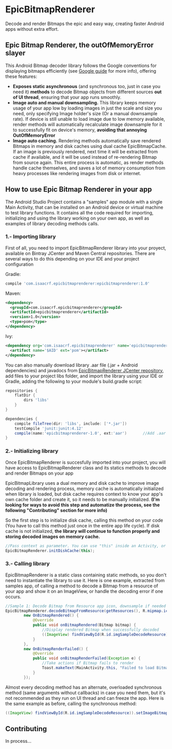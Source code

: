 # EpicBitmapRenderer
<p>
Decode and render Bitmaps the epic and easy way, creating faster Android apps without extra effort.
</p>

<h2>Epic Bitmap Renderer, the outOfMemoryError slayer</h2>
<p>
This Android Bitmap decoder library follows the Google conventions for displaying bitmaps efficiently
(see <a href="https://developer.android.com/training/displaying-bitmaps/index.html?hl=es">Google guide</a> for more info), offering these features:
</p>
<ul>
    <li>
        <b>Exposes static asynchronous</b> (and synchronous too, just in case you need it) <b>methods</b> to decode Bitmap objects from different sources <b>out of UI thread</b>, ensuring that your app runs smoothly.
    </li>
    <li>
        <b>Image auto and manual downsampling.</b> This library keeps memory usage of your app low by loading images in just the scale and size you need, only specifying Image holder's size (Or a manual downsample rate). If device is still unable to load image due to low memory available, render methods will automatically recalculate image downsample for it to successfully fit on device's memory, <b>avoiding that annoying OutOfMemoryError</b>
    </li>
    <li>
        <b>Image auto caching.</b> Rendering methods automatically save rendered Bitmaps in memory and disk caches using dual cache EpicBitmapCache. If an image is previously rendered, next time it will be extracted from cache if available, and it will be used instead of re-rendering Bitmap from source again. This entire process is automatic, as render methods handle cache themselves, and saves a lot of memory consumption from heavy processes like rendering images from disk or internet.
    </li>
</ul>

<h2>How to use Epic Bitmap Renderer in your app</h2>

The Android Studio Project contains a "samples" app module with a single Main Activity, that can be installed on an Android device or virtual machine to test library functions. It contains all the code required for importing, initializing and using the library working on your own app, as well as examples of library decoding methods calls.

<h3>1.- Importing library</h3>
<p>First of all, you need to import EpicBitmapRenderer library into your proyect, available on Bintray JCenter and Maven Central repositories. There are several ways to do this depending on your IDE and your project configuration</p>

Gradle:
```groovy
compile 'com.isaacrf.epicbitmaprenderer:epicbitmaprenderer:1.0'
```

Maven:
```xml
<dependency>
  <groupId>com.isaacrf.epicbitmaprenderer</groupId>
  <artifactId>epicbitmaprenderer</artifactId>
  <version>1.0</version>
  <type>pom</type>
</dependency>
```

Ivy:
```xml
<dependency org='com.isaacrf.epicbitmaprenderer' name='epicbitmaprenderer' rev='1.0'>
  <artifact name='$AID' ext='pom'></artifact>
</dependency>
```

You can also manually download library .aar file (.jar + Android dependencies) and javadocs from [EpicBitmapRenderer JCenter repository][1], add files to your project libs folder, and import the library using your IDE or Gradle, adding the following to your module's build.gradle script:
```groovy
repositories {
    flatDir {
        dirs 'libs'
    }
}

dependencies {
    compile fileTree(dir: 'libs', include: ['*.jar'])
    testCompile 'junit:junit:4.12'
    compile(name:'epicbitmaprenderer-1.0', ext:'aar')       //Add .aar file to libs/ and use folder as repository
}
```

<h3>2.- Initializing library</h3>
<p>Once EpicBitmapRenderer is succesfully imported into your project, you will have access to EpicBitmapRenderer class and its statics methods to decode and render Bitmaps on your app</p>

<p>EpicBitmapLibrary uses a dual memory and disk cache to improve image decoding and rendering process, memory cache is automatically initialized when library is loaded, but disk cache requires context to know your app's own cache folder and create it, so it needs to be manually initialized. <b>(I'm looking for ways to avoid this step and automatize the process, see the following "Contributing" section for more info)</b></p>

<p>So the first step is to initialize disk cache, calling this method on your code (You have to call this method just once in the entire app life cycle). If disk cache is not initialized, <b>the library will continue to function properly and storing decoded images on memory cache.</b></p>

```java
//Pass context as parameter. You can use "this" inside an Activity, or "ActivityName.this" in other levels 
EpicBitmapRenderer.initDiskCache(this);
```

<h3>3.- Calling library</h3>
<p>EpicBitmapRenderer is a static class containing static methods, so you don't need to instantiate the library to use it. Here is one example, extracted from samples app, of calling a method to decode a Bitmap from a resource of your app and show it on an ImageView, or handle the decoding error if one occurs.</p>

```java
//Sample 1: Decode Bitmap from Resource app icon, downsample if needed to fit in 200x200 ImageView,  (Async)
EpicBitmapRenderer.decodeBitmapFromResource(getResources(), R.mipmap.ic_launcher, 200, 200,
        new OnBitmapRendered() {
            @Override
            public void onBitmapRendered(Bitmap bitmap) {
                //Display rendered Bitmap when successfully decoded
                ((ImageView) findViewById(R.id.imgSampleDecodeResource)).setImageBitmap(bitmap);
            }
        },
        new OnBitmapRenderFailed() {
            @Override
            public void onBitmapRenderFailed(Exception e) {
                //Take actions if Bitmap fails to render
                Toast.makeText(MainActivity.this, "Failed to load Bitmap from Resource: " + e.getMessage(), Toast.LENGTH_SHORT).show();
            }
        });
```

Almost every decoding method has an alternate, overloaded synchronous method (same arguments without callbacks) in case you need them, but it's not recommended as they run on UI thread and can freeze the app. Here is the same example as before, calling the synchronous method:

```java
((ImageView) findViewById(R.id.imgSampleDecodeResource)).setImageBitmap(EpicBitmapRenderer.decodeBitmapFromResource(getResources(), R.mipmap.ic_launcher, 200, 200);
```

<h2>Contributing</h2>
<p>In process...</p>

[1]: https://bintray.com/isaacrf/maven/EpicBitmapRenderer/1.0
